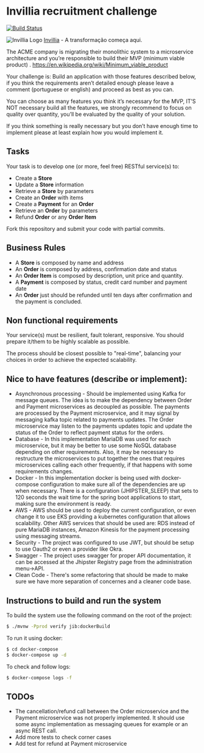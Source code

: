 # Invillia recruitment challenge

[![Build Status](https://travis-ci.org/shelsonjava/invillia.svg?branch=master)](https://travis-ci.org/shelsonjava/invillia)

![Invillia Logo](https://invillia.com/public/assets/img/logo-invillia.svg)
[Invillia](https://https://www.invillia.com/) - A transformação começa aqui.

The ACME company is migrating their monolithic system to a microservice architecture and you’re responsible to build their MVP (minimum viable product)  .
https://en.wikipedia.org/wiki/Minimum_viable_product

Your challenge is:
Build an application with those features described below, if you think the requirements aren’t detailed enough please leave a comment (portuguese or english) and proceed as best as you can.

You can choose as many features you think it’s necessary for the MVP,  IT’S NOT necessary build all the features, we strongly recommend to focus on quality over quantity, you’ll be evaluated by the quality of your solution.

If you think something is really necessary but you don’t have enough time to implement please at least explain how you would implement it.

## Tasks

Your task is to develop one (or more, feel free) RESTful service(s) to:
* Create a **Store**
* Update a **Store** information
* Retrieve a **Store** by parameters
* Create an **Order** with items
* Create a **Payment** for an **Order**
* Retrieve an **Order** by parameters
* Refund **Order** or any **Order Item**

Fork this repository and submit your code with partial commits.

## Business Rules

* A **Store** is composed by name and address
* An **Order** is composed by address, confirmation date and status
* An **Order Item** is composed by description, unit price and quantity.
* A **Payment** is composed by status, credit card number and payment date
* An **Order** just should be refunded until ten days after confirmation and the payment is concluded.

## Non functional requirements

Your service(s) must be resilient, fault tolerant, responsive. You should prepare it/them to be highly scalable as possible.

The process should be closest possible to "real-time", balancing your choices in order to achieve the expected
scalability.

## Nice to have features (describe or implement):
* Asynchronous processing - Should be implemented using Kafka for message queues. 
    The idea is to make the dependency between Order and Payment microservices as decoupled
    as possible. The payments are processed by the Payment microservice, and it may signal by
    messaging kafka topic related to payments updates. The Order microservice may listen to the payments
    updates topic and update the status of the Order to reflect payment status for the orders.
* Database - In this implementation MariaDB was used for each microservice, but it may be better to use some NoSQL database depending on other requirements. Also, it may be necessary to restructure the microservices to put together the ones that requires microservices calling each other frequently, if that happens with some requirements changes.
* Docker - In this implementation docker is being used with docker-compose configuration to make sure all of the dependencies are up when necessary. There is a configuration (JHIPSTER_SLEEP) that sets to 120 seconds the wait time for the spring boot applications to start, making sure the environment is ready.
* AWS - AWS should be used to deploy the current configuration, or even change it to use EKS providing a kubernetes configuration that allows scalability. Other AWS services that should be used are: RDS instead of pure MariaDB instances,  Amazon Kinesis for the payment processing using messaging streams.
* Security - The project was configured to use JWT, but should be setup to use Oauth2 or even a provider like Okra.
* Swagger - The project uses swagger for proper API documentation, it can be accessed at the Jhipster Registry page from the administration menu->API.
* Clean Code - There's some refactoring that should be made to make sure we have more separation of concernes and a cleaner code base.

## Instructions to build and run the system
To build the system use the following command on the root of the project:
```bash
$ ./mvnw -Pprod verify jib:dockerBuild
```

To run it using docker:
```bash
$ cd docker-compose
$ docker-compose up -d
```

To check and follow logs:
```bash
$ docker-compose logs -f
```

## TODOs
* The cancellation/refund call between the Order microservice and the Payment microservice was not properly implemented. It should use some async implementation as messaging queues for example or an async REST call.
* Add more tests to check corner cases
* Add test for refund at Payment microservice